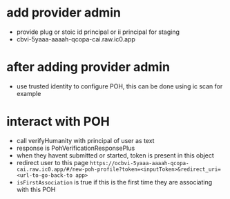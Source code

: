 # add provider admin

- provide plug or stoic id principal or ii principal for staging
- cbvi-5yaaa-aaaah-qcopa-cai.raw.ic0.app

# after adding provider admin

- use trusted identity to configure POH, this can be done using ic scan for example

# interact with POH

- call verifyHumanity with principal of user as text
- response is PohVerificationResponsePlus
- when they havent submitted or started, token is present in this object
- redirect user to this page `https://ocbvi-5yaaa-aaaah-qcopa-cai.raw.ic0.app/#/new-poh-profile?token=<inputToken>&redirect_uri=<url-to-go-back-to app>`
- `isFirstAssociation` is true if this is the first time they are associating with this POH
